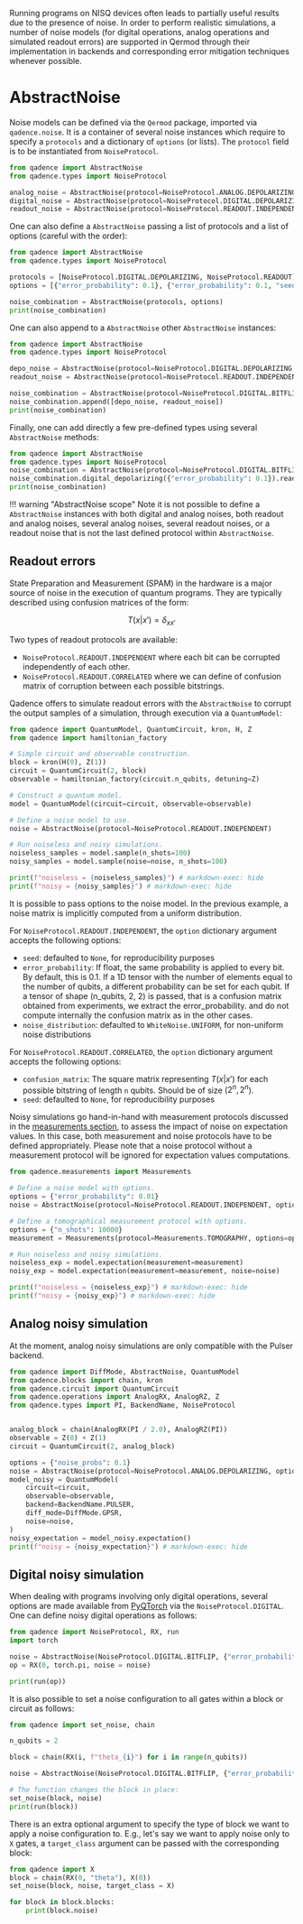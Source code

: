 Running programs on NISQ devices often leads to partially useful results due to the presence of noise.
In order to perform realistic simulations, a number of noise models (for digital operations, analog operations and simulated readout errors) are supported in Qermod through their implementation in backends and
corresponding error mitigation techniques whenever possible.

# AbstractNoise

Noise models can be defined via the `Qermod` package, imported via `qadence.noise`. It is a container of several noise instances which require to specify a `protocols` and
a dictionary of `options` (or lists). The `protocol` field is to be instantiated from `NoiseProtocol`.

```python exec="on" source="material-block" session="noise" result="json"
from qadence import AbstractNoise
from qadence.types import NoiseProtocol

analog_noise = AbstractNoise(protocol=NoiseProtocol.ANALOG.DEPOLARIZING, options={"noise_probs": 0.1})
digital_noise = AbstractNoise(protocol=NoiseProtocol.DIGITAL.DEPOLARIZING, options={"error_probability": 0.1})
readout_noise = AbstractNoise(protocol=NoiseProtocol.READOUT.INDEPENDENT, options={"error_probability": 0.1, "seed": 0})
```

One can also define a `AbstractNoise` passing a list of protocols and a list of options (careful with the order):

```python exec="on" source="material-block" session="noise" result="json"
from qadence import AbstractNoise
from qadence.types import NoiseProtocol

protocols = [NoiseProtocol.DIGITAL.DEPOLARIZING, NoiseProtocol.READOUT]
options = [{"error_probability": 0.1}, {"error_probability": 0.1, "seed": 0}]

noise_combination = AbstractNoise(protocols, options)
print(noise_combination)
```

One can also append to a `AbstractNoise` other `AbstractNoise` instances:

```python exec="on" source="material-block" session="noise" result="json"
from qadence import AbstractNoise
from qadence.types import NoiseProtocol

depo_noise = AbstractNoise(protocol=NoiseProtocol.DIGITAL.DEPOLARIZING, options={"error_probability": 0.1})
readout_noise = AbstractNoise(protocol=NoiseProtocol.READOUT.INDEPENDENT, options={"error_probability": 0.1, "seed": 0})

noise_combination = AbstractNoise(protocol=NoiseProtocol.DIGITAL.BITFLIP, options={"error_probability": 0.1})
noise_combination.append([depo_noise, readout_noise])
print(noise_combination)
```

Finally, one can add directly a few pre-defined types using several `AbstractNoise` methods:

```python exec="on" source="material-block" session="noise" result="json"
from qadence import AbstractNoise
from qadence.types import NoiseProtocol
noise_combination = AbstractNoise(protocol=NoiseProtocol.DIGITAL.BITFLIP, options={"error_probability": 0.1})
noise_combination.digital_depolarizing({"error_probability": 0.1}).readout_independent({"error_probability": 0.1, "seed": 0})
print(noise_combination)
```

!!! warning "AbstractNoise scope"
    Note it is not possible to define a `AbstractNoise` instances with both digital and analog noises, both readout and analog noises, several analog noises, several readout noises, or a readout noise that is not the last defined protocol within `AbstractNoise`.

## Readout errors

State Preparation and Measurement (SPAM) in the hardware is a major source of noise in the execution of
quantum programs. They are typically described using confusion matrices of the form:

$$
T(x|x')=\delta_{xx'}
$$

Two types of readout protocols are available:

- `NoiseProtocol.READOUT.INDEPENDENT` where each bit can be corrupted independently of each other.
- `NoiseProtocol.READOUT.CORRELATED` where we can define of confusion matrix of corruption between each
possible bitstrings.

Qadence offers to simulate readout errors with the `AbstractNoise` to corrupt the output
samples of a simulation, through execution via a `QuantumModel`:

```python exec="on" source="material-block" session="noise" result="json"
from qadence import QuantumModel, QuantumCircuit, kron, H, Z
from qadence import hamiltonian_factory

# Simple circuit and observable construction.
block = kron(H(0), Z(1))
circuit = QuantumCircuit(2, block)
observable = hamiltonian_factory(circuit.n_qubits, detuning=Z)

# Construct a quantum model.
model = QuantumModel(circuit=circuit, observable=observable)

# Define a noise model to use.
noise = AbstractNoise(protocol=NoiseProtocol.READOUT.INDEPENDENT)

# Run noiseless and noisy simulations.
noiseless_samples = model.sample(n_shots=100)
noisy_samples = model.sample(noise=noise, n_shots=100)

print(f"noiseless = {noiseless_samples}") # markdown-exec: hide
print(f"noisy = {noisy_samples}") # markdown-exec: hide
```

It is possible to pass options to the noise model. In the previous example, a noise matrix is implicitly computed from a
uniform distribution.

For `NoiseProtocol.READOUT.INDEPENDENT`, the `option` dictionary argument accepts the following options:

- `seed`: defaulted to `None`, for reproducibility purposes
- `error_probability`: If float, the same probability is applied to every bit. By default, this is 0.1.
    If a 1D tensor with the number of elements equal to the number of qubits, a different probability can be set for each qubit. If a tensor of shape (n_qubits, 2, 2) is passed, that is a confusion matrix obtained from experiments, we extract the error_probability.
    and do not compute internally the confusion matrix as in the other cases.
- `noise_distribution`: defaulted to `WhiteNoise.UNIFORM`, for non-uniform noise distributions

For `NoiseProtocol.READOUT.CORRELATED`, the `option` dictionary argument accepts the following options:

- `confusion_matrix`: The square matrix representing $T(x|x')$ for each possible bitstring of length `n` qubits. Should be of size ($2^n, 2^n$).
- `seed`: defaulted to `None`, for reproducibility purposes


Noisy simulations go hand-in-hand with measurement protocols discussed in the [measurements section](measurements.md), to assess the impact of noise on expectation values. In this case, both measurement and noise protocols have to be defined appropriately. Please note that a noise protocol without a measurement protocol will be ignored for expectation values computations.


```python exec="on" source="material-block" session="noise" result="json"
from qadence.measurements import Measurements

# Define a noise model with options.
options = {"error_probability": 0.01}
noise = AbstractNoise(protocol=NoiseProtocol.READOUT.INDEPENDENT, options=options)

# Define a tomographical measurement protocol with options.
options = {"n_shots": 10000}
measurement = Measurements(protocol=Measurements.TOMOGRAPHY, options=options)

# Run noiseless and noisy simulations.
noiseless_exp = model.expectation(measurement=measurement)
noisy_exp = model.expectation(measurement=measurement, noise=noise)

print(f"noiseless = {noiseless_exp}") # markdown-exec: hide
print(f"noisy = {noisy_exp}") # markdown-exec: hide
```

## Analog noisy simulation

At the moment, analog noisy simulations are only compatible with the Pulser backend.
```python exec="on" source="material-block" session="noise" result="json"
from qadence import DiffMode, AbstractNoise, QuantumModel
from qadence.blocks import chain, kron
from qadence.circuit import QuantumCircuit
from qadence.operations import AnalogRX, AnalogRZ, Z
from qadence.types import PI, BackendName, NoiseProtocol


analog_block = chain(AnalogRX(PI / 2.0), AnalogRZ(PI))
observable = Z(0) + Z(1)
circuit = QuantumCircuit(2, analog_block)

options = {"noise_probs": 0.1}
noise = AbstractNoise(protocol=NoiseProtocol.ANALOG.DEPOLARIZING, options=options)
model_noisy = QuantumModel(
    circuit=circuit,
    observable=observable,
    backend=BackendName.PULSER,
    diff_mode=DiffMode.GPSR,
    noise=noise,
)
noisy_expectation = model_noisy.expectation()
print(f"noisy = {noisy_expectation}") # markdown-exec: hide
```


## Digital noisy simulation

When dealing with programs involving only digital operations, several options are made available from [PyQTorch](https://pasqal-io.github.io/pyqtorch/latest/noise/) via the `NoiseProtocol.DIGITAL`. One can define noisy digital operations as follows:

```python exec="on" source="material-block" session="noise" result="json"
from qadence import NoiseProtocol, RX, run
import torch

noise = AbstractNoise(NoiseProtocol.DIGITAL.BITFLIP, {"error_probability": 0.2})
op = RX(0, torch.pi, noise = noise)

print(run(op))
```

It is also possible to set a noise configuration to all gates within a block or circuit as follows:

```python exec="on" source="material-block" session="noise" result="json"
from qadence import set_noise, chain

n_qubits = 2

block = chain(RX(i, f"theta_{i}") for i in range(n_qubits))

noise = AbstractNoise(NoiseProtocol.DIGITAL.BITFLIP, {"error_probability": 0.1})

# The function changes the block in place:
set_noise(block, noise)
print(run(block))
```

There is an extra optional argument to specify the type of block we want to apply a noise configuration to. E.g., let's say we want to apply noise only to `X` gates, a `target_class` argument can be passed with the corresponding block:

```python exec="on" source="material-block" session="noise" result="json"
from qadence import X
block = chain(RX(0, "theta"), X(0))
set_noise(block, noise, target_class = X)

for block in block.blocks:
    print(block.noise)
```
